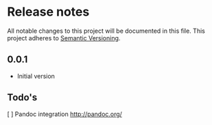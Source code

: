 
# Release notes
All notable changes to this project will be documented in this file.
This project adheres to [Semantic Versioning](http://semver.org/).

## 0.0.1
- Initial version

## Todo's
[ ] Pandoc integration http://pandoc.org/
